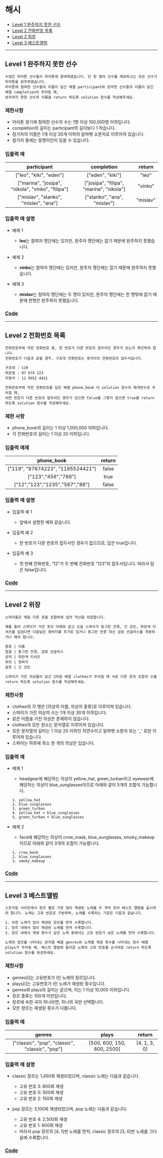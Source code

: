 # 해시
* [Level 1 완주하지 못한 선수](#Level-1-완주하지-못한-선수)
* [Level 2 전화번호 목록](#Level-2-전화번호-목록)
* [Level 2 위장](Level-2-위장)
* [Level 3 베스트앨범](Level-3-베스트앨범)

---

## Level 1 완주하지 못한 선수
```
수많은 마라톤 선수들이 마라톤에 참여하였습니다. 단 한 명의 선수를 제외하고는 모든 선수가 마라톤을 완주하였습니다.
마라톤에 참여한 선수들의 이름이 담긴 배열 participant와 완주한 선수들의 이름이 담긴 배열 completion이 주어질 때, 
완주하지 못한 선수의 이름을 return 하도록 solution 함수를 작성해주세요.
```

### 제한사항
* 마라톤 경기에 참여한 선수의 수는 1명 이상 100,000명 이하입니다.
* completion의 길이는 participant의 길이보다 1 작습니다.
* 참가자의 이름은 1개 이상 20개 이하의 알파벳 소문자로 이루어져 있습니다.
* 참가자 중에는 동명이인이 있을 수 있습니다.

### 입출력 예
participant | completion | return |
:---: | :---: | :---: |
["leo", "kiki", "eden"] | ["eden", "kiki"] | "leo"
["marina", "josipa", "nikola", "vinko", "filipa"] | ["josipa", "filipa", "marina", "nikola"] | "vinko"
["mislav", "stanko", "mislav", "ana"] | ["stanko", "ana", "mislav"] | "mislav"

### 입출력 예 설명
* 예제 1
  * **leo**는 참여자 명단에는 있지만, 완주자 명단에는 없기 때문에 완주하지 못했습니다.

* 예제 2
  * **vinko**는 참여자 명단에는 있지만, 완주자 명단에는 없기 때문에 완주하지 못했습니다.

* 예제 3
  * **mislav**는 참여자 명단에는 두 명이 있지만, 완주자 명단에는 한 명밖에 없기 때문에 한명은 완주하지 못했습니다.

### [Code](https://github.com/taki0112/coding_practice/blob/master/src/%ED%95%B4%EC%8B%9C/Level_1_%EC%99%84%EC%A3%BC%ED%95%98%EC%A7%80%EB%AA%BB%ED%95%9C%EC%84%A0%EC%88%98.py)
---

## Level 2 전화번호 목록
```
전화번호부에 적힌 전화번호 중, 한 번호가 다른 번호의 접두어인 경우가 있는지 확인하려 합니다.
전화번호가 다음과 같을 경우, 구조대 전화번호는 영석이의 전화번호의 접두사입니다.

구조대 : 119
박준영 : 97 674 223
지영석 : 11 9552 4421

전화번호부에 적힌 전화번호를 담은 배열 phone_book 이 solution 함수의 매개변수로 주어질 때, 
어떤 번호가 다른 번호의 접두어인 경우가 있으면 false를 그렇지 않으면 true를 return 하도록 solution 함수를 작성해주세요.
```

### 제한 사항
* phone_book의 길이는 1 이상 1,000,000 이하입니다.
* 각 전화번호의 길이는 1 이상 20 이하입니다.

### 입출력 예제
phone_book | return |
:---: | :---: |
["119", "97674223", "1195524421"] | false
["123","456","789"] | true
["12","123","1235","567","88"] | false

### 입출력 예 설명
* 입출력 예 1
  * 앞에서 설명한 예와 같습니다.

* 입출력 예 2
  * 한 번호가 다른 번호의 접두사인 경우가 없으므로, 답은 true입니다.

* 입출력 예 3
  * 첫 번째 전화번호, “12”가 두 번째 전화번호 “123”의 접두사입니다. 따라서 답은 false입니다.

### [Code](https://github.com/taki0112/coding_practice/blob/master/src/%ED%95%B4%EC%8B%9C/Level_2_%EC%A0%84%ED%99%94%EB%B2%88%ED%98%B8%EB%B6%80.py)
---

## Level 2 위장
```
스파이들은 매일 다른 옷을 조합하여 입어 자신을 위장합니다.

예를 들어 스파이가 가진 옷이 아래와 같고 오늘 스파이가 동그란 안경, 긴 코트, 파란색 티셔츠를 입었다면 다음날은 청바지를 추가로 입거나 동그란 안경 대신 검정 선글라스를 착용하거나 해야 합니다.

종류 | 이름 
얼굴 | 동그란 안경, 검정 선글라스
상의 | 파란색 티셔츠
하의 | 청바지
겉옷 | 긴 코트

스파이가 가진 의상들이 담긴 2차원 배열 clothes가 주어질 때 서로 다른 옷의 조합의 수를 return 하도록 solution 함수를 작성해주세요.
```

### 제한사항
* clothes의 각 행은 [의상의 이름, 의상의 종류]로 이루어져 있습니다.
* 스파이가 가진 의상의 수는 1개 이상 30개 이하입니다.
* 같은 이름을 가진 의상은 존재하지 않습니다.
* clothes의 모든 원소는 문자열로 이루어져 있습니다.
* 모든 문자열의 길이는 1 이상 20 이하인 자연수이고 알파벳 소문자 또는 '_' 로만 이루어져 있습니다.
* 스파이는 하루에 최소 한 개의 의상은 입습니다.
  
### 입출력 예
* 예제 1
  * headgear에 해당하는 의상이 yellow_hat, green_turban이고 eyewear에 해당하는 의상이 blue_sunglasses이므로 아래와 같이 5개의 조합이 가능합니다.
  ```
  1. yellow_hat
  2. blue_sunglasses
  3. green_turban
  4. yellow_hat + blue_sunglasses
  5. green_turban + blue_sunglasses
  ```
  
* 예제 2
  * face에 해당하는 의상이 crow_mask, blue_sunglasses, smoky_makeup이므로 아래와 같이 3개의 조합이 가능합니다.
  ```
  1. crow_mask
  2. blue_sunglasses
  3. smoky_makeup
  ```
### [Code](https://github.com/taki0112/coding_practice/blob/master/src/%ED%95%B4%EC%8B%9C/Level_2_%EC%9C%84%EC%9E%A5.py)

---

## Level 3 베스트앨범
```
스트리밍 사이트에서 장르 별로 가장 많이 재생된 노래를 두 개씩 모아 베스트 앨범을 출시하려 합니다. 노래는 고유 번호로 구분하며, 노래를 수록하는 기준은 다음과 같습니다.

1. 속한 노래가 많이 재생된 장르를 먼저 수록합니다.
2. 장르 내에서 많이 재생된 노래를 먼저 수록합니다.
3. 장르 내에서 재생 횟수가 같은 노래 중에서는 고유 번호가 낮은 노래를 먼저 수록합니다.

노래의 장르를 나타내는 문자열 배열 genres와 노래별 재생 횟수를 나타내는 정수 배열 plays가 주어질 때, 베스트 앨범에 들어갈 노래의 고유 번호를 순서대로 return 하도록 solution 함수를 완성하세요.
```

### 제한사항
* genres[i]는 고유번호가 i인 노래의 장르입니다.
* plays[i]는 고유번호가 i인 노래가 재생된 횟수입니다.
* genres와 plays의 길이는 같으며, 이는 1 이상 10,000 이하입니다.
* 장르 종류는 100개 미만입니다.
* 장르에 속한 곡이 하나라면, 하나의 곡만 선택합니다.
* 모든 장르는 재생된 횟수가 다릅니다.

### 입출력 예
genres | plays | return |
:---: | :---: | :---: |
["classic", "pop", "classic", "classic", "pop"] | [500, 600, 150, 800, 2500] | [4, 1, 3, 0]

### 입출력 예 설명
* classic 장르는 1,450회 재생되었으며, classic 노래는 다음과 같습니다.
  * 고유 번호 3: 800회 재생
  * 고유 번호 0: 500회 재생
  * 고유 번호 2: 150회 재생
  
* pop 장르는 3,100회 재생되었으며, pop 노래는 다음과 같습니다.
  * 고유 번호 4: 2,500회 재생
  * 고유 번호 1: 600회 재생
  * 따라서 pop 장르의 [4, 1]번 노래를 먼저, classic 장르의 [3, 0]번 노래를 그다음에 수록합니다.
  
### [Code](https://github.com/taki0112/coding_practice/blob/master/src/%ED%95%B4%EC%8B%9C/Level_3_%EB%B2%A0%EC%8A%A4%ED%8A%B8%EC%95%A8%EB%B2%94.py)
